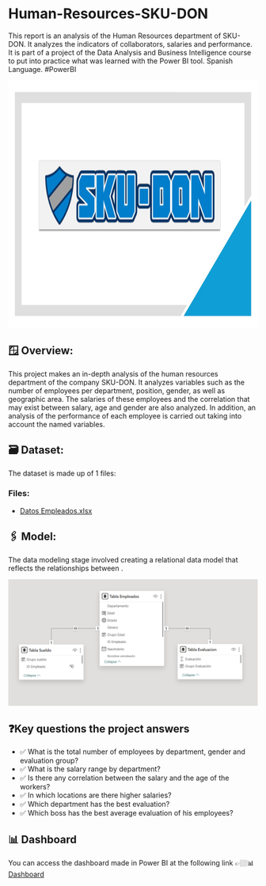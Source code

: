 # Human-Resources-SKU-DON
This report is an analysis of the Human Resources department of SKU-DON. It analyzes the indicators of collaborators, salaries and performance. It is part of a project of the Data Analysis and Business Intelligence course to put into practice what was learned with the Power BI tool. Spanish Language. #PowerBI
<div align="center">
<img src="https://github.com/IrisMejuto/Human-Resources-SKU-DON/blob/main/Slide1.JPG" alt="Logo" width="800" height="500">
</div>

## 🪟 Overview:
This project makes an in-depth analysis of the human resources department of the company SKU-DON. It analyzes variables such as the number of employees per department, position, gender, as well as geographic area. The salaries of these employees and the correlation that may exist between salary, age and gender are also analyzed. In addition, an analysis of the performance of each employee is carried out taking into account the named variables.

## 🗃️ Dataset:

The dataset is made up of 1 files:

### Files:
* [Datos Empleados.xlsx](https://github.com/IrisMejuto/Human-Resources-SKU-DON/blob/main/Datos%2BEmpleados.xlsx)

## 🖇️ Model:

The data modeling stage involved creating a relational data model that reflects the relationships between .

![image](https://github.com/IrisMejuto/Human-Resources-SKU-DON/blob/main/Captura%20model.png)


## ❓Key questions the project answers
* ✅ What is the total number of employees by department, gender and evaluation group?
* ✅ What is the salary range by department?
* ✅ Is there any correlation between the salary and the age of the workers?
* ✅ In which locations are there higher salaries?
* ✅ Which department has the best evaluation?
* ✅ Which boss has the best average evaluation of his employees?


## 📊 Dashboard
You can access the dashboard made in Power BI at the following link 👉🏼📊 [Dashboard](https://app.powerbi.com/view?r=eyJrIjoiN2QyYmVkYmUtY2ZmZi00ZGYxLTg5MTQtZjY5OTU5ODY5N2FiIiwidCI6IjA1ZWE3NGEzLTkyYzUtNGMzMS05NzhhLTkyNWMzYzc5OWNkMCIsImMiOjh9)
